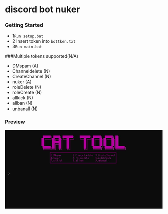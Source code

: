 # discord bot nuker

### Getting Started
- 1`Run setup.bat`
- 2 Insert token into `bottken.txt`
- 3`Run main.bat`

###Multiple tokens supported(N/A)
- DMspam (A)
- Channeldelete (N)
- CreateChannel (N)
- nuker (A)
- roleDelete (N)
- roleCreate (N)
- allkick (N)
- allban (N)
- unbanall (N)
### Preview
![image](https://github.com/tomoneko2222/discord-bot-nuker/blob/main/a.jpg)
